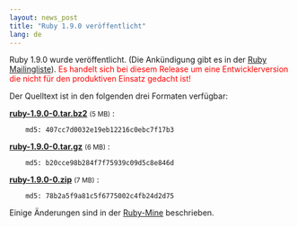 ```yaml
---
layout: news_post
title: "Ruby 1.9.0 veröffentlicht"
lang: de
---
```


Ruby 1.9.0 wurde veröffentlicht. (Die Ankündigung gibt es in der [Ruby
Mailingliste][1]). <span style="color: red">Es handelt sich bei diesem
Release um eine Entwicklerversion die nicht für den produktiven Einsatz
gedacht ist!</span>

Der Quelltext ist in den folgenden drei Formaten verfügbar:

[**ruby-1.9.0-0.tar.bz2**][2] <small style="font-weight:normal">(5 MB)</small>
: 
        
        md5: 407cc7d0032e19eb12216c0ebc7f17b3

[**ruby-1.9.0-0.tar.gz**][3] <small style="font-weight:normal">(6 MB)</small>
: 
        
        md5: b20cce98b284f7f75939c09d5c8e846d

[**ruby-1.9.0-0.zip**][4] <small style="font-weight:normal">(7 MB)</small>
: 
        
        md5: 78b2a5f9a81c5f6775002c4fb24d2d75

Einige Änderungen sind in der [Ruby-Mine][5] beschrieben.



[1]: http://blade.nagaokaut.ac.jp/cgi-bin/scat.rb/ruby/ruby-list/44387 
[2]: ftp://ftp.ruby-lang.org/pub/ruby/1.9/ruby-1.9.0-0.tar.bz2 
[3]: ftp://ftp.ruby-lang.org/pub/ruby/1.9/ruby-1.9.0-0.tar.gz 
[4]: ftp://ftp.ruby-lang.org/pub/ruby/1.9/ruby-1.9.0-0.zip 
[5]: http://www.ruby-mine.de/2007/12/25/warum-ruby-1-9-0 
